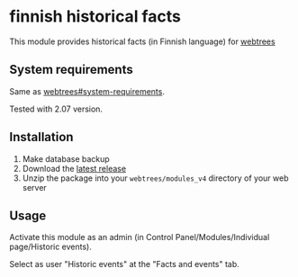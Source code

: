 # finnish historical facts
This module provides historical facts (in Finnish language) for [webtrees](https://www.webtrees.net/)

## System requirements
Same as [webtrees#system-requirements](https://github.com/fisharebest/webtrees#system-requirements).

Tested with 2.07 version.

## Installation
1. Make database backup
1. Download the [latest release]()
1. Unzip the package into your `webtrees/modules_v4` directory of your web server

## Usage
Activate this module as an admin (in Control Panel/Modules/Individual page/Historic events).

Select as user "Historic events" at the "Facts and events" tab. 
